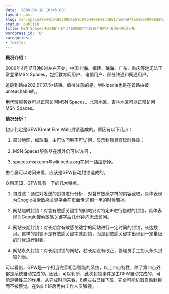 ```yaml
---
date: '2006-04-18 10:45:00'
layout: post
slug: msn-spaces%e4%ba%8e2006%e5%b9%b44%e6%9c%8817%e6%97%a5%e6%99%9a8%e6%97%b6%e8%87%b318%e6%97%a5%e6%97%a99%e6%97%b6%e6%97%a0%e6%b3%95%e8%ae%bf%e9%97%ae%e5%8e%9f%e5%9b%a0%e5%88%86%e6%9e%90
status: publish
title: MSN Spaces于2006年4月17日晚8时至18日早9时无法访问原因分析
wordpress_id: '8'
categories:
- Twitter
---
```


**概况介绍：**


2006年4月17日晚8时左右开始，中国上海、福建、珠海、广东、重庆等地无法正常登录MSN Spaces，包括教育网用户、电信用户、部分铁通和网通用户。


追踪到路由202.97.37.5*结束。值得注意的是，Wikipedia也是在该路由被unreachable的。


用代理服务器可以正常访问MSN Spaces。北京地区、吉林地区可以正常访问MSN Spaces。


**情况分析：**


初步判定是GFW(Great Fire Wall)封锁造成的。原因有以下几点：


1. 部分地区，如珠海，由可访问到不可访问，显示封锁具有延时性质；


2. MSN Spaces服务器在境外仍可以访问；


3. spaces.msn.com与wikipedia.org在同一路由断掉。


由今晨可以访问来看，应该是GFW自动封锁造成的。


众所周知，GFW具有一下的几大特点。


1. 包过滤：通过对发送的封包进行分析，对含有敏感字符的内容截取，具体表现为Google搜索敏感关键字会在页面传送到一半的时候宕掉。


2. 网站临时封锁：对含有敏感关键字的网站针对特定IP进行临时的封锁，具体表现为Google搜索敏感关键字后几分钟内无法访问。


3. 网站长期封锁：对长期含有敏感关键字的网站进行一定时间的封锁，长达数月。这样的封锁不是有敏感关键字就封锁，而是到敏感关键字出现到一定量级的时候进行封锁。


4. 网站永久封锁：对长期封锁的网站，若长期没有改正，管理员手工加入永久封锁列表。


可以看出，GFW是一个相当完善相当智能的系统，以上四点特性，除了第四点外都是系统自动完成的。因此，可以判断，此次封锁事件是由GFW自动完成的，可能是特性三的作用。从完成时间来看，8点左右已经下班，完全可能机器自动封锁而不被察觉。在9点上班后再由工作人员解锁。
